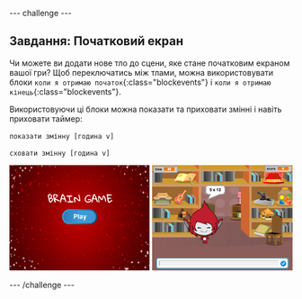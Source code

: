 \--- challenge \---

## Завдання: Початковий екран

Чи можете ви додати нове тло до сцени, яке стане початковим екраном вашої гри? Щоб переключатись між тлами, можна використовувати блоки `коли я отримаю початок`{:class="blockevents"} і `коли я отримаю кінець`{:class="blockevents"}.

Використовуючи ці блоки можна показати та приховати змінні і навіть приховати таймер:

```blocks
показати змінну [година v]
```

```blocks
сховати змінну [година v]
```

![знімок екрану](images/brain-startscreen.png)

\--- /challenge \---